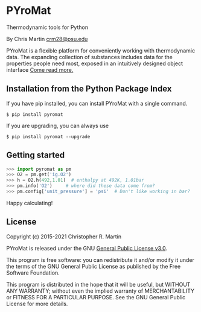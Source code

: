 # PYroMat

Thermodynamic tools for Python

By Chris Martin [crm28@psu.edu](mailto:crm28@psu.edu)

PYroMat is a flexible platform for conveniently working with thermodynamic data.  The expanding collection of substances includes data for the properties people need most, exposed in an intuitively designed object interface [Come read more.](pyromat.org)

## Installation from the Python Package Index
If you have pip installed, you can install PYroMat with a single command.
```
$ pip install pyromat 
```
If you are upgrading, you can always use
```
$ pip install pyromat --upgrade
```

## Getting started
```python
>>> import pyromat as pm
>>> O2 = pm.get('ig.O2')
>>> h = O2.h(492,1.01)  # enthalpy at 492K, 1.01bar
>>> pm.info('O2')     # where did these data come from?
>>> pm.config['unit_pressure'] = 'psi'  # Don't like working in bar?
```

Happy calculating!

## License
Copyright (c) 2015-2021 Christopher R. Martin

PYroMat is released under the GNU [General Public License v3.0](http://www.gnu.org/licenses/gpl-3.0.en.html).

This program is free software: you can redistribute it and/or modify it under the terms of the GNU General Public License as published by the Free Software Foundation.

This program is distributed in the hope that it will be useful, but WITHOUT ANY WARRANTY; without even the implied warranty of MERCHANTABILITY or FITNESS FOR A PARTICULAR PURPOSE.  See the GNU General Public License for more details.

